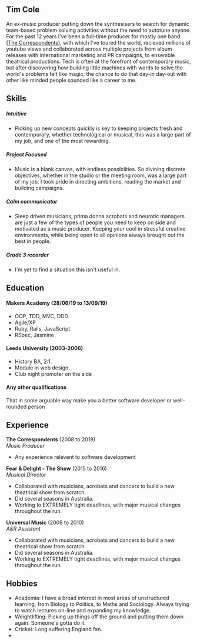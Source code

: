 ## Tim Cole

An ex-music producer putting down the synthesisers to search for dynamic team-based problem solving activities without the need to autotune anyone. For the past 12 years I've been a full-time producer for mostly one band [(The Correspondents)](https://www.thecorrespondents.co.uk/), with which I've toured the world, recieved millions of youtube views and collaborated across multiple projects from album releases with international marketing and PR campaigns, to ensemble theatrical productions. Tech is often at the forefront of contemporary music, but after discovering how building little machines with words to solve the world's problems felt like magic; the chance to do that day-in day-out with other like minded people sounded like a career to me.

## Skills

##### Intuitive
- Picking up new concepts quickly is key to keeping projects fresh and contemporary, whether technological or musical, this was a large part of my job, and one of the most rewarding.

##### Project Focused
- Music is a blank canvas, with endless possiblities. So divining discrete objectives, whether in the studio or the meeting room, was a large part of my job.  I took pride in directing ambitions, reading the market and building campaigns.

##### Calm communicator
- Sleep driven musicians, prima donna acrobats and neurotic managers are just a few of the types of people you need to keep on side and motivated as a music producer.  Keeping your cool in stressful creative environments, while being open to all opinions always brought out the best in people. 

##### Grade 3 recorder 
- I'm yet to find a situation this isn't useful in.

## Education

#### Makers Academy (28/06/19 to 13/09/19)

- OOP, TDD, MVC, DDD
- Agile/XP
- Ruby, Rails, JavaScript
- RSpec, Jasmine

#### Leeds University (2003-2006)

- History BA, 2:1.
- Module in web design.
- Club night promoter on the side

#### Any other qualifications

That in some arguable way make you a better software developer or well-rounded person

## Experience

**The Correspondents** (2008 to 2019)    
*Music Producer*  
- Any experience relevent to software development

**Fear & Delight - The Show** (2015 to 2016)   
*Musical Director*  
- Collaborated with musicians, acrobats and dancers to build a new theatrical show from scratch.
- Did several seasons in Australia.
- Working to EXTREMELY tight deadlines, with major musical changes throughout the run.

**Universal Music** (2008 to 2010)   
*A&R Assistant*  
- Collaborated with musicians, acrobats and dancers to build a new theatrical show from scratch.
- Did several seasons in Australia.
- Working to EXTREMELY tight deadlines, with major musical changes throughout the run.

## Hobbies

- Academia: I have a broad interest in most areas of unstructured learning, from Biology to Politics, to Maths and Sociology.  Always trying to watch lectures on-line and expanding my knowledge.
- Weightlifting: Picking up things off the ground and putting them down again.  Someone's gotta do it.
- Cricket: Long suffering England fan.
- 

